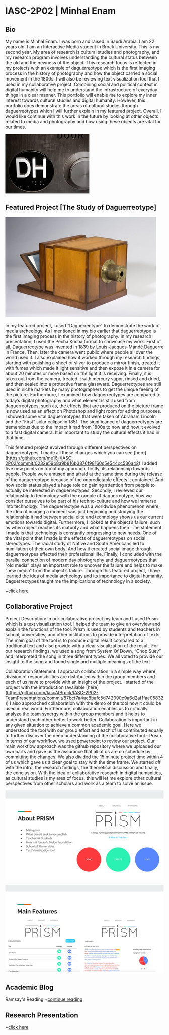 # IASC-2P02 | Minhal Enam

## Bio

My name is Minhal Enam. I was born and raised in Saudi Arabia. I am 22 years old. I am an Interactive Media student in Brock University. This is my second year. My area of research is cultural studies and photography, and my research program involves understanding the cultural status between the old and the newness of the object. This research focus is reflected in my projects with an example of daguerreotype which is the first imaging process in the history of photography and how the object carried a social movement in the 1800s. I will also be reviewing text visualization tool that I used in my collaborative project. Combining social and political context in digital humanity will help me to understand the infrastructure of everyday things in a clear manner. This portfolio will enable me to explore my inner interest towards cultural studies and digital humanity. However, this portfolio does demonstrate the areas of cultural studies through daguerreotypes which I will further explain in my featured project. Overall, I would like continue with this work in the future by looking at other objects related to media and photography and how using these objects are vital for our times.

![](images/images.jpg)

## Featured Project [The Study of Daguerreotype]

![](images/dag.jpg)

In my featured project, I used “Daguerreotype” to demonstrate the work of media archeology. As I mentioned in my bio earlier that daguerreotype is the first imaging process in the history of photography. In my research presentation, I used the Pecha Kucha format to showcase my work. First of all, Daguerreotype was invented in 1839 by Louis-Jacques-Mandé Daguerre in France. Then, later the camera went public where people all over the world used it. I also explained how it worked through my research findings, starting with polishing a sheet of sliver to produce a mirror finish, treated it with fumes which made it light sensitive and then expose it in a camera for about 20 minutes or more based on the light it is receiving. Finally, it is taken out from the camera, treated it with mercury vapor, rinsed and dried, and then sealed into a protective frame glassware. Daguerreotypes are still used in niche markets by many photographers to get the unique feeling of the picture. Furthermore, I examined how daguerreotypes are compared to today’s digital photography and what element is still used from daguerreotypes, such as, the effects that are produced on the picture frame is now used as an effect on Photoshop and light room for editing purposes. I showed some vital daguerreotypes that were taken of Abraham Lincoln and the “First” solar eclipse in 1851. The significance of daguerreotypes are tremendous due to the impact it had from 1800s to now and how it evolved to a fast digital camera. It is important to study the cultural effects it had in that time.

This featured project evolved through different perspectives on daguerreotypes. I made all these changes which you can see [here] (https://github.com/me16jl/IASC-2P02/commit/0232e59b8a9b816b3876f98160c5e544cc536a42) I added five new points on top of my approach, firstly, its relationship towards people. People were amused and afraid at the same time during the release of the daguerreotype because of the unpredictable effects it contained. And how social status played a huge role on gaining attention from people to actually be interested in daguerreotypes. Secondly, I reviewed our relationship to technology with the example of daguerreotype, how we consider ourselves to be part of his techno-culture and how we immerse into technology. The daguerreotype was a worldwide phenomenon where the idea of imaging a moment was just beginning and studying the relationship it had between social elite and technology shows us our current emotions towards digital. Furthermore, I looked at the object’s failure, such as when object reaches its maturity and what happens then. The statement I made is that technology is constantly progressing to new needs. One of the vital point that I made is the effects of daguerreotypes on social stereotypes. The racial study of Native and South Americans led to humiliation of their own body. And how it created social image through daguerreotypes effected their professional life. Finally, I concluded with the parallel connection of modern day photography and daguerreotypes that “old media” plays an important role to uncover the failure and helps to make “new media” from the object’s failure. Through this featured project, I have learned the idea of media archeology and its importance to digital humanity. Daguerreotypes taught me the implications of technology in a society. 

+[click here](reveal)

## Collaborative Project

Project Description: In our collaborative project my team and I used Prism which is a text visualization tool. I helped the team to give an overview and explain the functions of the tool. Prism is used by students and teachers in school, universities, and other institutions to provide interpretation of texts. The main goal of the tool is to produce digital result compared to a traditional text and also provide with a clear visualization of the result. For our research findings, we used a song from System Of Down, “Chop Suey” and interpreted the song in three different types. We all voted to provide our insight to the song and found single and multiple meanings of the text.

Collaboration Statement: I approach collaboration in a simple way where division of responsibilities are distributed within the group members and each of us have to provide with an insight of the project. I started of the project with the introduction (available [here] (https://github.com/IascAtBrock/IASC-2P02-TeamPresentations/commit/87bcf7a4ac8bafc5d742090c9a6d2af1fae05832)) I also approached collaboration with the demo of the tool how it could be used in real world. Furthermore, collaboration enables us to critically analyze the team synergy within the group members and it helps to understand each other better to work better. Collaboration is important in any given situation to achieve a common academic goal. Here we understood the tool with our group effort and each of us contributed equally to further discover the deep understanding of the collaborative tool - Prism.  In terms of our workflow, we used powerpoint to review our project. Our main workflow approach was the github repository where we uploaded our own parts and gave us the assurance that all of us are on schedule by committing the changes. We also divided the 15 minute project time within 4 of us which gave us a clear goal to stay with the time frame. We started off with the intro, the research findings, the theoretical discussion and finally, the conclusion. With the idea of collaborative research in digital humanities, as cultural studies is my area of focus, this will let me explore other cultural perspectives from other scholars and work as a team to solve an issue. 


![](images/Prism1.jpg)


![](images/Prism2.jpg)

## Academic Blog

Ramsay's Reading +[continue reading](blog)

## Research Presentation

+[click here](reveal)

